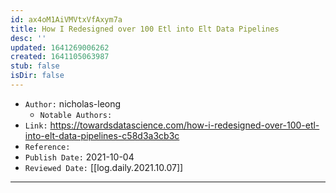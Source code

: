 ```yaml
---
id: ax4oM1AiVMVtxVfAxym7a
title: How I Redesigned over 100 Etl into Elt Data Pipelines
desc: ''
updated: 1641269006262
created: 1641105063987
stub: false
isDir: false
---
```


- `Author:` nicholas-leong
  - `Notable Authors:` 
- `Link:` <https://towardsdatascience.com/how-i-redesigned-over-100-etl-into-elt-data-pipelines-c58d3a3cb3c>
- `Reference:` 
- `Publish Date:` 2021-10-04
- `Reviewed Date:` [[log.daily.2021.10.07]]

---
